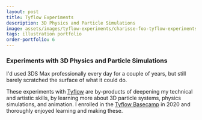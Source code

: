 ```yaml
---
layout: post
title: Tyflow Experiments
description: 3D Physics and Particle Simulations
image: assets/images/tyflow-experiments/charisse-foo-tyflow-experiments-15.gif
tags: illustration portfolio
order-portfolio: 6
---
```


### Experiments with 3D Physics and Particle Simulations

I'd used 3DS Max professionally every day for a couple of years, but still barely scratched the surface of what it could do.

These experiments with [Tyflow](https://www.instagram.com/_tyflow_/) are by-products of deepening my technical and artistic skills, by learning more about 3D particle systems, physics simulations, and animation. I enrolled in the [Tyflow Basecamp](https://redefinefx.com/motion/) in 2020 and thoroughly enjoyed learning and making these.

<div class="row">
    	<div class="4u 12u(small)">
		<span class="image fit"><img src="{% link assets/images/tyflow-experiments/charisse-foo-tyflow-experiments-14.gif %}" alt="" /></span>
	</div>
	<div class="4u 12u(small)">
		<span class="image fit"><img src="{% link assets/images/tyflow-experiments/charisse-foo-tyflow-experiments-13.gif %}" alt="" /></span>
	</div>
	<div class="4u$ 12u$(small)">
		<span class="image fit"><img src="{% link assets/images/tyflow-experiments/charisse-foo-tyflow-experiments-15.gif %}" alt="" /></span>
	</div>
</div>

<div class="row">
	<div class="4u 12u(small)">
		<span class="image fit"><img src="{% link assets/images/tyflow-experiments/charisse-foo-tyflow-experiments-01.jpg %}" alt="" /></span>
	</div>
	<div class="4u 12u(small)">
		<span class="image fit"><img src="{% link assets/images/tyflow-experiments/charisse-foo-tyflow-experiments-02.jpg %}" alt="" /></span>
	</div>
	<div class="4u$ 12u$(small)">
		<span class="image fit"><img src="{% link assets/images/tyflow-experiments/charisse-foo-tyflow-experiments-03.jpg %}" alt="" /></span>
	</div>
</div>

<div class="row">
    	<div class="4u 12u(small)">
		<span class="image fit"><img src="{% link assets/images/tyflow-experiments/charisse-foo-tyflow-experiments-04.jpg %}" alt="" /></span>
	</div>
	<div class="4u 12u(small)">
		<span class="image fit"><img src="{% link assets/images/tyflow-experiments/charisse-foo-tyflow-experiments-05.jpg %}" alt="" /></span>
	</div>
	<div class="4u$ 12u$(small)">
		<span class="image fit"><img src="{% link assets/images/tyflow-experiments/charisse-foo-tyflow-experiments-06.jpg %}" alt="" /></span>
	</div>
</div>

<div class="row">
    	<div class="4u 12u(small)">
		<span class="image fit"><img src="{% link assets/images/tyflow-experiments/charisse-foo-tyflow-experiments-07.jpg %}" alt="" /></span>
	</div>
	<div class="4u 12u(small)">
		<span class="image fit"><img src="{% link assets/images/tyflow-experiments/charisse-foo-tyflow-experiments-08.jpg %}" alt="" /></span>
	</div>
	<div class="4u$ 12u$(small)">
		<span class="image fit"><img src="{% link assets/images/tyflow-experiments/charisse-foo-tyflow-experiments-09.jpg %}" alt="" /></span>
	</div>
</div>

<div class="row">
    	<div class="4u 12u(small)">
		<span class="image fit"><img src="{% link assets/images/tyflow-experiments/charisse-foo-tyflow-experiments-10.jpg %}" alt="" /></span>
	</div>
	<div class="4u 12u(small)">
		<span class="image fit"><img src="{% link assets/images/tyflow-experiments/charisse-foo-tyflow-experiments-11.jpg %}" alt="" /></span>
	</div>
	<div class="4u$ 12u$(small)">
		<span class="image fit"><img src="{% link assets/images/tyflow-experiments/charisse-foo-tyflow-experiments-12.jpg %}" alt="" /></span>
	</div>
</div>
